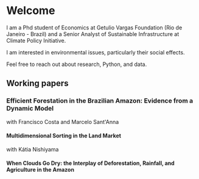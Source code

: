 # Welcome

I am a Phd student of Economics at Getulio Vargas Foundation (Rio de Janeiro - Brazil) and a Senior Analyst of Sustainable Infrastructure at Climate Policy Initiative.

I am interested in environmental issues, particularly their social effects. 

Feel free to reach out about research, Python, and data.

## Working papers

<h3>Efficient Forestation in the Brazilian Amazon: Evidence from a Dynamic Model</h3> with Francisco Costa and Marcelo Sant'Anna


#### Multidimensional Sorting in the Land Market
with Kátia Nishiyama

#### When Clouds Go Dry: the Interplay of Deforestation, Rainfall, and Agriculture in the Amazon